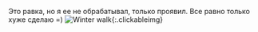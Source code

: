 ---
---
Это равка, но я ее не обрабатывал, только проявил. Все равно только хуже сделаю =)
![Winter walk]({{site.url}}/assets/images/winter_walk.jpg){:.clickableimg}